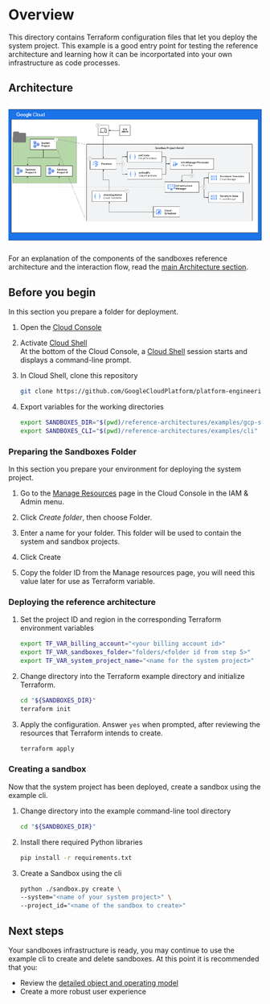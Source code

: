 # Overview

This directory contains Terraform configuration files that let you deploy the
system project. This example is a good entry point for testing the reference
architecture and learning how it can be incorportated into your own
infrastructure as code processes.

## Architecture

![architecture-per-project](../../resources/high-level-arch.png)

For an explanation of the components of the sandboxes reference architecture and
the interaction flow, read the
[main Architecture section](../README.md#architecture).

## Before you begin

In this section you prepare a folder for deployment.

1.  Open the [Cloud Console][cloud-console]
2.  Activate [Cloud Shell][cloud-shell] \
    At the bottom of the Cloud Console, a [Cloud Shell][cloud-shell-features]
    session starts and displays a command-line prompt.

3.  In Cloud Shell, clone this repository

    ```sh
    git clone https://github.com/GoogleCloudPlatform/platform-engineering.git
    ```

4.  Export variables for the working directories

    ```sh
    export SANDBOXES_DIR="$(pwd)/reference-architectures/examples/gcp-sandboxes"
    export SANDBOXES_CLI="$(pwd)/reference-architectures/examples/cli"
    ```

### Preparing the Sandboxes Folder

In this section you prepare your environment for deploying the system project.

1.  Go to the [Manage Resources][manage-resources] page in the Cloud Console in
    the IAM & Admin menu.

2.  Click _Create folder_, then choose Folder.

3.  Enter a name for your folder. This folder will be used to contain the system
    and sandbox projects.

4.  Click Create

5.  Copy the folder ID from the Manage resources page, you will need this value
    later for use as Terraform variable.

### Deploying the reference architecture

1.  Set the project ID and region in the corresponding Terraform environment
    variables

    ```sh
    export TF_VAR_billing_account="<your billing account id>"
    export TF_VAR_sandboxes_folder="folders/<folder id from step 5>"
    export TF_VAR_system_project_name="<name for the system project>"
    ```

2.  Change directory into the Terraform example directory and initialize
    Terraform.

    ```sh
    cd "${SANDBOXES_DIR}"
    terraform init
    ```

3.  Apply the configuration. Answer `yes` when prompted, after reviewing the
    resources that Terraform intends to create.

    ```sh
    terraform apply
    ```

### Creating a sandbox

Now that the system project has been deployed, create a sandbox using the
example cli.

1.  Change directory into the example command-line tool directory

    ```sh
    cd "${SANDBOXES_DIR}"
    ```

2.  Install there required Python libraries

    ```sh
    pip install -r requirements.txt
    ```

3.  Create a Sandbox using the cli

    ```sh
    python ./sandbox.py create \
    --system="<name of your system project>" \
    --project_id="<name of the sandbox to create>"
    ```

## Next steps

Your sandboxes infrastructure is ready, you may continue to use the example cli
to create and delete sandboxes. At this point it is recommended that you:

- Review the [detailed object and operating model][object-model]
- Create a more robust user experience

<!-- LINKS: https://www.markdownguide.org/basic-syntax/#reference-style-links -->

[cloud-console]: https://console.cloud.google.com
[cloud-shell]: https://console.cloud.google.com/?cloudshell=true
[cloud-shell-features]: https://cloud.google.com/shell/docs/features
[object-model]: ../../sandbox-modules/README.md
[manage-resources]: https://console.cloud.google.com/cloud-resource-manage
